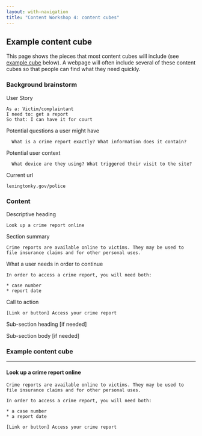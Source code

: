 ```yaml
---
layout: with-navigation
title: "Content Workshop 4: content cubes"
---
```


## Example content cube

This page shows the pieces that most content cubes will include (see [example cube](#example-content-cube) below). A webpage will often include several of these content cubes so that people can find what they need quickly.

### Background brainstorm

User Story

```
As a: Victim/complaintant
I need to: get a report
So that: I can have it for court
```

Potential questions a user might have

```
  What is a crime report exactly? What information does it contain?
```

Potential user context

```
  What device are they using? What triggered their visit to the site?
```

Current url

```
lexingtonky.gov/police
```

### Content

Descriptive heading

```
Look up a crime report online
```

Section summary

```
Crime reports are available online to victims. They may be used to file insurance claims and for other personal uses.
```

What a user needs in order to continue

```
In order to access a crime report, you will need both:

* case number
* report date
```

Call to action

```
[Link or button] Access your crime report
```

Sub-section heading [if needed]

Sub-section body [if needed]

### Example content cube

---

#### Look up a crime report online

```
Crime reports are available online to victims. They may be used to file insurance claims and for other personal uses.

In order to access a crime report, you will need both:

* a case number
* a report date

[Link or button] Access your crime report
```

